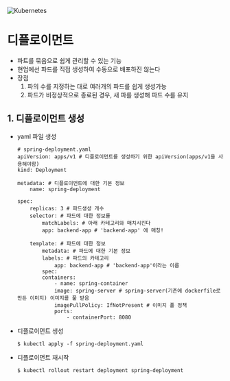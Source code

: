![Kubernetes](https://github.com/user-attachments/assets/3ec2d35d-184a-480a-878f-1f89f9547880)

# 디플로이먼트
- 파트를 묶음으로 쉽게 관리할 수 있는 기능
- 현업에선 파드를 직접 생성하여 수동으로 배포하진 않는다
- 장점
    1. 파의 수를 지정하는 대로 여러개의 파드를 쉽게 생성가능
    2. 파드가 비정상적으로 종료된 경우, 새 파를 생성해 파드 수를 유지

## 1. 디플로이먼트 생성
- yaml 파일 생성
    ```
    # spring-deployment.yaml
    apiVersion: apps/v1 # 디플로이먼트를 생성하기 위한 apiVersion(apps/v1을 사용해야함)
    kind: Deployment

    metadata: # 디플로이먼트에 대한 기본 정보
        name: spring-deployment

    spec: 
        replicas: 3 # 파드생성 개수
        selector: # 파드에 대한 정보를 
            matchLabels: # 아래 카테고리와 매치시킨다
            app: backend-app # 'backend-app' 에 매칭!

        template: # 파드에 대한 정보
            metadata: # 파드에 대한 기본 정보
            labels: # 파드의 카테고리
                app: backend-app # 'backend-app'이라는 이름
            spec:
            containers: 
                - name: spring-container
                image: spring-server # spring-server(기존에 dockerfile로 만든 이미지) 이미지를 풀 받음
                imagePullPolicy: IfNotPresent # 이미지 풀 정책
                ports:
                    - containerPort: 8080
    ```

- 디플로이먼트 생성
    ```
    $ kubectl apply -f spring-deployment.yaml
    ```

- 디플로이먼트 재시작
    ```
    $ kubectl rollout restart deployment spring-deployment 
    ```